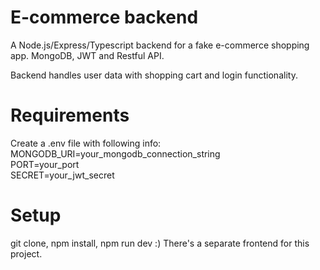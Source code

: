 # E-commerce backend

A Node.js/Express/Typescript backend for a fake e-commerce shopping app.
MongoDB, JWT and Restful API.

Backend handles user data with shopping cart and login functionality.

# Requirements

Create a .env file with following info:<br>
MONGODB_URI=your_mongodb_connection_string<br>
PORT=your_port<br>
SECRET=your_jwt_secret

# Setup

git clone, npm install, npm run dev :)
There's a separate frontend for this project.